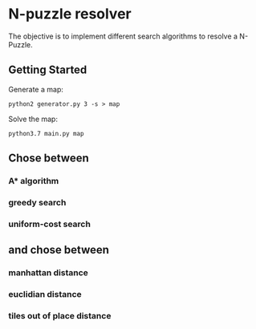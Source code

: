 # N-puzzle resolver

The objective is to implement different search algorithms to resolve a N-Puzzle.

## Getting Started

Generate a map:

```
python2 generator.py 3 -s > map
```

Solve the map:

```
python3.7 main.py map
```

## Chose between 
### A* algorithm
### greedy search
### uniform-cost search

## and chose between
### manhattan distance
### euclidian distance
### tiles out of place distance